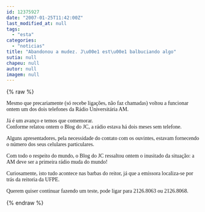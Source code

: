 ```yaml
---
id: 12375927
date: "2007-01-25T11:42:00Z"
last_modified_at: null
tags:
  - "esta"
categories:
  - "noticias"
title: "Abandonou a mudez. J\u00e1 est\u00e1 balbuciando algo"
sutia: null
chapeu: null
autor: null
imagem: null
---
```

{% raw %}
<p><P><FONT face=Verdana>Mesmo que precariamente (só recebe ligações, não faz chamadas) voltou a funcionar ontem um dos dois telefones da Rádio Universitária AM.</FONT></P></p>
<p><P><FONT face=Verdana>Já é um avanço e temos que comemorar.<BR>Conforme relatou ontem o Blog do JC, a rádio estava há dois meses sem telefone.</FONT></P></p>
<p><P><FONT face=Verdana>Alguns apresentadores, pela necessidade do contato com os ouvintes, estavam fornecendo o número dos seus celulares particulares. </FONT></P></p>
<p><P><FONT face=Verdana>Com todo o respeito do mundo, o Blog do JC ressaltou ontem o inusitado da situação: a AM deve ser a primeira rádio muda do mundo! </FONT></P></p>
<p><P><FONT face=Verdana>Curiosamente, isto tudo acontece nas barbas do reitor, já que a emissora localiza-se por trás da reitoria da UFPE. </FONT></P></p>
<p><P><FONT face=Verdana>Querem quiser continuar fazendo um teste, pode ligar para 2126.8063 ou 2126.8068.</FONT></P> </p>
{% endraw %}